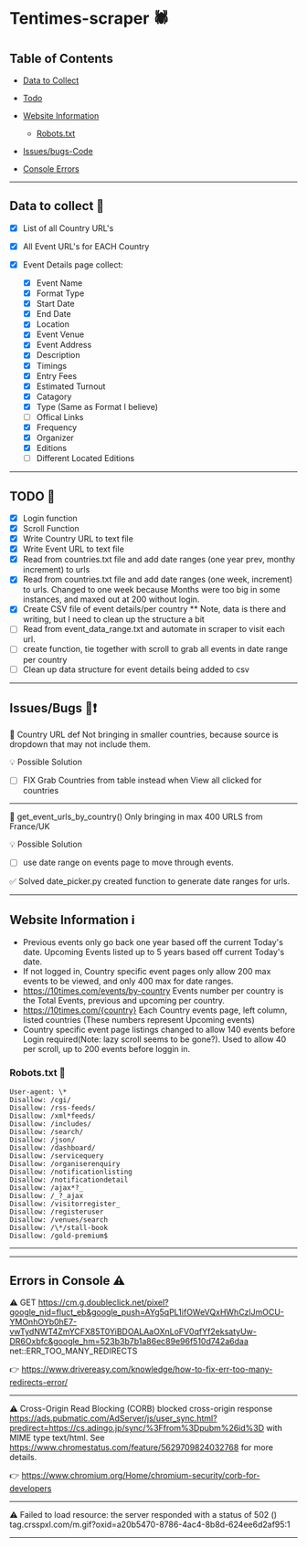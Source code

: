 # Tentimes-scraper :spider:

## Table of Contents

- [Data to Collect](https://github.com/accrue-nuclius-scrappers/tentimes-scraper/tree/france-ms#data-to-collect-dart)
- [Todo](https://github.com/accrue-nuclius-scrappers/tentimes-scraper/tree/france-ms#todo-pushpin)

- [Website Information](https://github.com/accrue-nuclius-scrappers/tentimes-scraper/tree/france-ms#website-information-%E2%84%B9%EF%B8%8F)
  - [Robots.txt](https://github.com/accrue-nuclius-scrappers/tentimes-scraper/tree/france-ms#robotstxt-robot)
- [Issues/bugs-Code](https://github.com/accrue-nuclius-scrappers/tentimes-scraper/tree/france-ms#issuesbugs-bugexclamation)
- [Console Errors](https://github.com/accrue-nuclius-scrappers/tentimes-scraper/tree/france-ms#errors-in-console-warning)

---

## Data to collect :dart:

- [x] List of all Country URL's
- [x] All Event URL's for EACH Country
- [x] Event Details page collect:

  - [x] Event Name
  - [x] Format Type
  - [x] Start Date
  - [x] End Date
  - [x] Location
  - [x] Event Venue
  - [x] Event Address
  - [x] Description
  - [x] Timings
  - [x] Entry Fees
  - [x] Estimated Turnout
  - [x] Catagory
  - [x] Type (Same as Format I believe)
  - [ ] Offical Links
  - [x] Frequency
  - [x] Organizer
  - [x] Editions
  - [ ] Different Located Editions

---

## TODO :pushpin:

- [x] Login function
- [x] Scroll Function
- [x] Write Country URL to text file
- [x] Write Event URL to text file
- [x] Read from countries.txt file and add date ranges (one year prev, monthy increment) to urls
- [x] Read from countries.txt file and add date ranges (one week, increment) to urls. Changed to one week because Months were too big in some instances, and maxed out at 200 without login.
- [x] Create CSV file of event details/per country \*\* Note, data is there and writing, but I need to clean up the structure a bit
- [ ] Read from event_data_range.txt and automate in scraper to visit each url.
- [ ] create function, tie together with scroll to grab all events in date range per country
- [ ] Clean up data structure for event details being added to csv

---

## Issues/Bugs :bug::exclamation:

:bug: Country URL def Not bringing in smaller countries, because source is dropdown that may not include them.

:bulb: Possible Solution

- [ ] FIX Grab Countries from table instead when View all clicked for countries

---

:bug: get_event_urls_by_country() Only bringing in max 400 URLS from France/UK

:bulb: Possible Solution

- [ ] use date range on events page to move through events.

:white_check_mark: Solved
date_picker.py created function to generate date ranges for urls.

---

## Website Information ℹ️

- Previous events only go back one year based off the current Today's date. Upcoming Events listed up to 5 years based off current Today's date.
- If not logged in, Country specific event pages only allow 200 max events to be viewed, and only 400 max for date ranges.
- https://10times.com/events/by-country Events number per country is the Total Events, previous and upcoming per country.
- https://10times.com/{country} Each Country events page, left column, listed countries (These numbers represent Upcoming events)
- Country specific event page listings changed to allow 140 events before Login required(Note: lazy scroll seems to be gone?). Used to allow 40 per scroll, up to 200 events before loggin in.

### Robots.txt :robot:

```
User-agent: \*
Disallow: /cgi/
Disallow: /rss-feeds/
Disallow: /xml*feeds/
Disallow: /includes/
Disallow: /search/
Disallow: /json/
Disallow: /dashboard/
Disallow: /servicequery
Disallow: /organiserenquiry
Disallow: /notificationlisting
Disallow: /notificationdetail
Disallow: /ajax*?_
Disallow: /_?_ajax
Disallow: /visitorregister_
Disallow: /registeruser
Disallow: /venues/search
Disallow: /\*/stall-book
Disallow: /gold-premium$
```

---

---

## Errors in Console :warning:

:warning: GET https://cm.g.doubleclick.net/pixel?google_nid=fluct_eb&google_push=AYg5qPL1ifOWeVQxHWhCzlJmOCU-YMOnhOYb0hE7-vwTydNWT4ZmYCFX85T0YiBDOALAaOXnLoFV0qfYf2eksatyUw-DR6Oxbfc&google_hm=523b3b7b1a86ec89e96f510d742a6daa net::ERR_TOO_MANY_REDIRECTS

:point_right: https://www.drivereasy.com/knowledge/how-to-fix-err-too-many-redirects-error/

---

:warning: Cross-Origin Read Blocking (CORB) blocked cross-origin response https://ads.pubmatic.com/AdServer/js/user_sync.html?predirect=https://cs.adingo.jp/sync/%3Ffrom%3Dpubm%26id%3D with MIME type text/html. See https://www.chromestatus.com/feature/5629709824032768 for more details.

:point_right: https://www.chromium.org/Home/chromium-security/corb-for-developers

---

:warning: Failed to load resource: the server responded with a status of 502 ()
tag.crsspxl.com/m.gif?oxid=a20b5470-8786-4ac4-8b8d-624ee6d2af95:1

---
